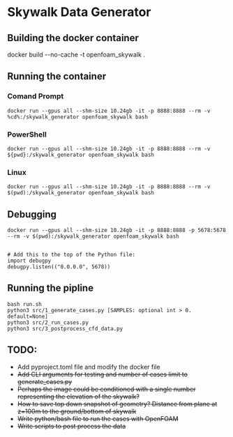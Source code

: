 # Skywalk Data Generator

## Building the docker container
docker build --no-cache -t openfoam_skywalk .  

## Running the container
### Comand Prompt
```
docker run --gpus all --shm-size 10.24gb -it -p 8888:8888 --rm -v %cd%:/skywalk_generator openfoam_skywalk bash
```

### PowerShell
```
docker run --gpus all --shm-size 10.24gb -it -p 8888:8888 --rm -v ${pwd}:/skywalk_generator openfoam_skywalk bash
```

### Linux
```
docker run --gpus all --shm-size 10.24gb -it -p 8888:8888 --rm -v $(pwd):/skywalk_generator openfoam_skywalk bash
```

## Debugging
```
docker run --gpus all --shm-size 10.24gb -it -p 8888:8888 -p 5678:5678 --rm -v $(pwd):/skywalk_generator openfoam_skywalk bash


# Add this to the top of the Python file:
import debugpy
debugpy.listen(("0.0.0.0", 5678))
```

## Running the pipline
```
bash run.sh
python3 src/1_generate_cases.py [SAMPLES: optional int > 0. default=None]
python3 src/2_run_cases.py
python3 src/3_postprocess_cfd_data.py
```

## TODO:
- Add pyproject.toml file and modify the docker file
- ~~Add CLI arguments for testing and number of cases limit to generate_cases.py~~
- ~~Perhaps the image could be conditioned with a single number representing the elevation of the skywalk?~~
- ~~How to save top down snapshot of geometry? Distance from plane at z=100m to the ground/bottom of skywalk~~
- ~~Write python/bash file to run the cases with OpenFOAM~~
- ~~Write scripts to post process the data~~